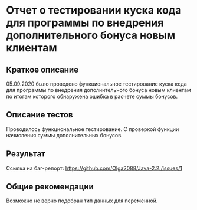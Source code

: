# **Отчет о тестировании куска кода для программы по внедрения дополнительного бонуса новым клиентам**
## **Краткое описание**

05.09.2020 было проведено  функциональное тестирование куска кода для программы по внедрения дополнительного бонуса новым клиентам по итогам которого обнаружена ошибка в расчете суммы бонусов.


## **Описание тестов**
Проводилось  функциональное тестирование. С проверкой функции начисления суммы дополнительных бонусов.

## **Результат**
Ссылка на баг-репорт:
https://github.com/Olga2088/Java-2.2./issues/1

## **Общие рекомендации**
Возможно не верно подобран тип данных для переменной.